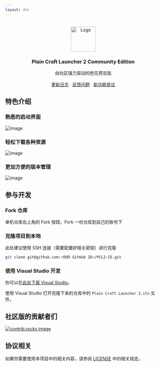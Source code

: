 ```yaml
---
layout: doc
---
```


<!-- PROJECT LOGO -->
<br />
<div align="center">
  <a href="https://github.com/PCL-Community/PCL2-CE">
    <img src="\img\pcl-ce\icon.webp" alt="Logo" width="80" height="80">
  </a>

  <h3 align="center">Plain Craft Launcher 2 Community Edition</h3>

  <p align="center">
    由社区强力驱动的抢先预览版
    <br />
    <br />
    <a href="/projects/pcl-ce/changelog.md">更新日志</a>
    &middot;
    <a href="https://github.com/PCL-Community/PCL2-CE/issues/">反馈问题</a>
    &middot;
    <a href="https://github.com/Hex-Dragon/PCL2/issues/">新功能提议</a>
  </p>
</div>

## 特色介绍

### 熟悉的启动界面

![image](/img/pcl-ce/Homepage.png)

### 轻松下载各种资源

![image](/img/pcl-ce/DownloadFav.png)

### 更加方便的版本管理

![image](/img/pcl-ce/InstanceResource.png)


## 参与开发

### Fork 仓库

单机仓库右上角的 Fork 按钮，Fork 一份仓库到自己的账号下

### 克隆项目到本地

此处建议使用 SSH 连接（需要配置好相关密钥）进行克隆

```bash
git clone git@github.com:<你的 GitHub ID>/PCL2-CE.git
```

### 使用 Visual Studio 开发

你可以在[此处下载 Visual Studio](https://visualstudio.microsoft.com/)。

使用 Visual Studio 打开克隆下来的仓库中的 `Plain Craft Launcher 2.sln` 文件。

## 社区版的贡献者们

<a href="https://github.com/PCL-Community/PCL2-CE/graphs/contributors">
  <img src="https://contrib.rocks/image?repo=PCL-Community/PCL2-CE" alt="contrib.rocks image" />
</a>

## 协议相关

如果你需要使用本项目中的相关内容，请参阅 <a href="https://github.com/PCL-Community/PCL2-CE?tab=License-1-ov-file">LICENSE</a> 中的相关规定。